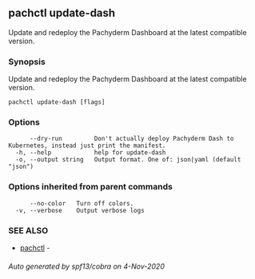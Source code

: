 ## pachctl update-dash

Update and redeploy the Pachyderm Dashboard at the latest compatible version.

### Synopsis

Update and redeploy the Pachyderm Dashboard at the latest compatible version.

```
pachctl update-dash [flags]
```

### Options

```
      --dry-run         Don't actually deploy Pachyderm Dash to Kubernetes, instead just print the manifest.
  -h, --help            help for update-dash
  -o, --output string   Output format. One of: json|yaml (default "json")
```

### Options inherited from parent commands

```
      --no-color   Turn off colors.
  -v, --verbose    Output verbose logs
```

### SEE ALSO

* [pachctl](pachctl.md)	 - 

###### Auto generated by spf13/cobra on 4-Nov-2020
